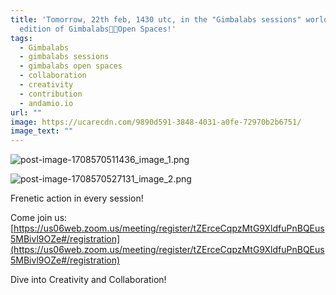 ```yaml
---
title: 'Tomorrow, 22th feb, 1430 utc, in the "Gimbalabs sessions" world: a new
  edition of Gimbalabs👩‍🍳Open Spaces!'
tags:
  - Gimbalabs
  - gimbalabs sessions
  - gimbalabs open spaces
  - collaboration
  - creativity
  - contribution
  - andamio.io
url: ""
image: https://ucarecdn.com/9890d591-3848-4031-a0fe-72970b2b6751/
image_text: ""
---
```


![post-image-1708570511436_image_1.png](https://cspot-be.s3.eu-north-1.amazonaws.com/1708570511436_image_1.png?X-Amz-Algorithm=AWS4-HMAC-SHA256&X-Amz-Content-Sha256=UNSIGNED-PAYLOAD&X-Amz-Credential=AKIA3LBTR2WEKATHV42E%2F20240222%2Feu-north-1%2Fs3%2Faws4_request&X-Amz-Date=20240222T025557Z&X-Amz-Expires=604800&X-Amz-Signature=80a74ea86f07edaebfa46659076a2d8ebea70ac3d182fefdd2db96f91055bc28&X-Amz-SignedHeaders=host&x-id=GetObject)

![post-image-1708570527131_image_2.png](https://cspot-be.s3.eu-north-1.amazonaws.com/1708570527131_image_2.png?X-Amz-Algorithm=AWS4-HMAC-SHA256&X-Amz-Content-Sha256=UNSIGNED-PAYLOAD&X-Amz-Credential=AKIA3LBTR2WEKATHV42E%2F20240222%2Feu-north-1%2Fs3%2Faws4_request&X-Amz-Date=20240222T025557Z&X-Amz-Expires=604800&X-Amz-Signature=30986ae8cd4e14ca8d6ba3c0d79e8f42aa9c45bceede6cc7d35a0480dbaee943&X-Amz-SignedHeaders=host&x-id=GetObject)

Frenetic action in every session!

Come join us: [https://us06web.zoom.us/meeting/register/tZErceCqpzMtG9XldfuPnBQEus5MBivl9OZe#/registration](https://us06web.zoom.us/meeting/register/tZErceCqpzMtG9XldfuPnBQEus5MBivl9OZe#/registration)

Dive into Creativity and Collaboration!
